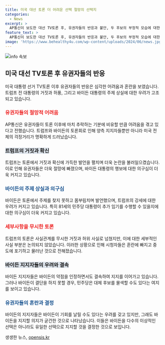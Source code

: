 ```yaml
---
title: 미국 대선 토론 더 어려운 선택 절망의 선택지
categories:
  - News
excerpt: >
  AP통신이 보도한 대선 TV토론 후, 유권자들의 반응과 불안, 두 후보의 부정적 모습에 대한 토론 후 션 올바른 후보 없음에 대한 우려, 바이든의 결단에 따라 민주당 대체후보 등장 가능성 등을 다루고 있습니다. TV토론에서 트럼프는 거짓말과 지지부족, 바이든은 주제상실을 보여주며 유권자들의 불안을 증폭시켰습니다. 둘 중 선택해야 하는 유권자들의 고민과 바이든 지지자들의 단단한 결집, 그러나 대체후보 가능성에 대한 언급 등이 포함되어 있습니다.
feature_text: >
  AP통신이 보도한 대선 TV토론 후, 유권자들의 반응과 불안, 두 후보의 부정적 모습에 대한 토론 후 션 올바른 후보 없음에 대한 우려, 바이든의 결단에 따라 민주당 대체후보 등장 가능성 등을 다루고 있습니다. TV토론에서 트럼프는 거짓말과 지지부족, 바이든은 주제상실을 보여주며 유권자들의 불안을 증폭시켰습니다. 둘 중 선택해야 하는 유권자들의 고민과 바이든 지지자들의 단단한 결집, 그러나 대체후보 가능성에 대한 언급 등이 포함되어 있습니다.
image: 'https://www.behealthy4u.com/wp-content/uploads/2024/06/news.jpg'
---
```


<p><img src="https://www.behealthy4u.com/wp-content/uploads/2024/06/news.jpg" alt="info 속보" /></p>

<h2 data-ke-size="size26">미국 대선 TV토론 후 유권자들의 반응</h2>

<p data-ke-size="size16">미국 대통령 선거 TV토론 이후 유권자들의 반응은 심각한 어려움과 혼란을 보였습니다. 트럼프 전 대통령의 거짓과 허풍, 그리고 바이든 대통령의 주제 상실에 대한 우려가 고조되고 있습니다.</p>

<h3><b><span style="color: #ee2323;">유권자들의 절망적 어려움</span></b></h3>

<p data-ke-size="size16">AP통신은 유권자들이 토론 이후에 마치 추락하는 기분에 비유할 만큼 어려움을 겪고 있다고 전했습니다. 트럼프와 바이든의 토론회로 인해 양측 지지자들뿐만 아니라 미국 전체의 걱정거리가 명확하게 드러났습니다.</p>

<h3><b><span style="background-color: #21538527;">트럼프의 거짓과 확신</span></b></h3>

<p data-ke-size="size16">트럼프는 토론에서 거짓과 확신에 가득한 발언을 펼치며 더욱 논란을 불러일으켰습니다. 이로 인해 유권자들은 더욱 절망에 빠졌으며, 바이든 대통령의 행보에 대한 의구심이 더욱 커지고 있습니다.</p>

<h3><b><span style="color: #1a5490;">바이든의 주제 상실과 의구심</span></b></h3>

<p data-ke-size="size16">바이든은 토론에서 주제를 찾지 못하고 몸부림치며 발언했으며, 트럼프의 강세에 대한 우려가 커지고 있습니다. 특히 81세의 민주당 대통령이 추가 임기를 수행할 수 있을지에 대한 의구심이 더욱 커지고 있습니다.</p>

<h3><b><span style="color: #ee2323;">세부사항을 무시한 토론</span></b></h3>

<p data-ke-size="size16">트럼프의 토론은 사실관계를 무시한 거짓과 허위 사실로 넘쳤지만, 이에 대한 세부적인 사실 부분은 논의되지 않았습니다. 이러한 상황으로 인해 시청자들은 혼란에 빠지고 중도에 포기하고 물러난 것으로 전해졌습니다.</p>

<h3><b><span style="background-color: #21538527;">바이든 지지자들의 우려와 결속</span></b></h3>

<p data-ke-size="size16">바이든 지지자들은 바이든의 약점을 인정하면서도 결속하여 지지를 이어가고 있습니다. 그러나 바이든이 결단을 하지 못할 경우, 민주당은 대체 후보를 물색할 수도 있다는 여지를 보이고 있습니다.</p>

<h3><b><span style="color: #1a5490;">유권자들의 혼란과 결정</span></b></h3>

<p data-ke-size="size16">바이든의 지지자들은 바이든이 기회를 날릴 수도 있다는 우려를 갖고 있지만, 그래도 바이든을 지지할 의지가 굳건한 것으로 나타났습니다. 이들은 바이든을 다수의 이상적인 선택은 아니라도 유일한 선택으로 지지할 것을 결정한 것으로 보입니다.</p>
생생한 뉴스, <a href="https://opensis.kr" rel="dofollow">opensis.kr</a>


